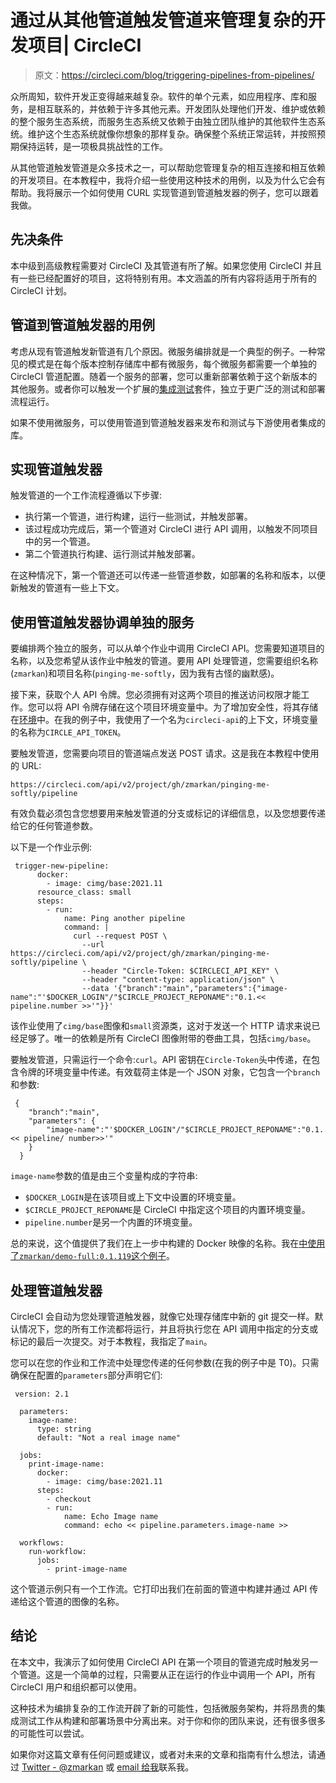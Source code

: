 # 通过从其他管道触发管道来管理复杂的开发项目| CircleCI

> 原文：<https://circleci.com/blog/triggering-pipelines-from-pipelines/>

众所周知，软件开发正变得越来越复杂。软件的单个元素，如应用程序、库和服务，是相互联系的，并依赖于许多其他元素。开发团队处理他们开发、维护或依赖的整个服务生态系统，而服务生态系统又依赖于由独立团队维护的其他软件生态系统。维护这个生态系统就像你想象的那样复杂。确保整个系统正常运转，并按照预期保持运转，是一项极具挑战性的工作。

从其他管道触发管道是众多技术之一，可以帮助您管理复杂的相互连接和相互依赖的开发项目。在本教程中，我将介绍一些使用这种技术的用例，以及为什么它会有帮助。我将展示一个如何使用 CURL 实现管道到管道触发器的例子，您可以跟着我做。

## 先决条件

本中级到高级教程需要对 CircleCI 及其管道有所了解。如果您使用 CircleCI 并且有一些已经配置好的项目，这将特别有用。本文涵盖的所有内容将适用于所有的 CircleCI 计划。

## 管道到管道触发器的用例

考虑从现有管道触发新管道有几个原因。微服务编排就是一个典型的例子。一种常见的模式是在每个版本控制存储库中都有微服务，每个微服务都需要一个单独的 CircleCI 管道配置。随着一个服务的部署，您可以重新部署依赖于这个新版本的其他服务。或者你可以触发一个扩展的[集成测试](/blog/unit-testing-vs-integration-testing/)套件，独立于更广泛的测试和部署流程运行。

如果不使用微服务，可以使用管道到管道触发器来发布和测试与下游使用者集成的库。

## 实现管道触发器

触发管道的一个工作流程遵循以下步骤:

*   执行第一个管道，进行构建，运行一些测试，并触发部署。
*   该过程成功完成后，第一个管道对 CircleCI 进行 API 调用，以触发不同项目中的另一个管道。
*   第二个管道执行构建、运行测试并触发部署。

在这种情况下，第一个管道还可以传递一些管道参数，如部署的名称和版本，以便新触发的管道有一些上下文。

## 使用管道触发器协调单独的服务

要编排两个独立的服务，可以从单个作业中调用 CircleCI API。您需要知道项目的名称，以及您希望从该作业中触发的管道。要用 API 处理管道，您需要组织名称(`zmarkan`)和项目名称(`pinging-me-softly`，因为我有古怪的幽默感)。

接下来，获取个人 API 令牌。您必须拥有对这两个项目的推送访问权限才能工作。您可以将 API 令牌存储在这个项目环境变量中。为了增加安全性，将其存储在[环境](https://circleci.com/docs/contexts/)中。在我的例子中，我使用了一个名为`circleci-api`的上下文，环境变量的名称为`CIRCLE_API_TOKEN`。

要触发管道，您需要向项目的管道端点发送 POST 请求。这是我在本教程中使用的 URL:

```
https://circleci.com/api/v2/project/gh/zmarkan/pinging-me-softly/pipeline 
```

有效负载必须包含您想要用来触发管道的分支或标记的详细信息，以及您想要传递给它的任何管道参数。

以下是一个作业示例:

```
 trigger-new-pipeline:
      docker: 
        - image: cimg/base:2021.11
      resource_class: small
      steps:
        - run:
            name: Ping another pipeline
            command: |
              curl --request POST \
                --url https://circleci.com/api/v2/project/gh/zmarkan/pinging-me-softly/pipeline \
                --header "Circle-Token: $CIRCLECI_API_KEY" \
                --header "content-type: application/json" \
                --data '{"branch":"main","parameters":{"image-name":"'$DOCKER_LOGIN"/"$CIRCLE_PROJECT_REPONAME":"0.1.<< pipeline.number >>'"}}' 
```

该作业使用了`cimg/base`图像和`small`资源类，这对于发送一个 HTTP 请求来说已经足够了。唯一的依赖是所有 CircleCI 图像附带的卷曲工具，包括`cimg/base`。

要触发管道，只需运行一个命令:`curl`。API 密钥在`Circle-Token`头中传递，在包含令牌的环境变量中传递。有效载荷主体是一个 JSON 对象，它包含一个`branch`和参数:

```
 { 
    "branch":"main",
    "parameters": {
        "image-name":"'$DOCKER_LOGIN"/"$CIRCLE_PROJECT_REPONAME":"0.1.<< pipeline/ number>>'"
    }
  } 
```

`image-name`参数的值是由三个变量构成的字符串:

*   `$DOCKER_LOGIN`是在该项目或上下文中设置的环境变量。
*   `$CIRCLE_PROJECT_REPONAME`是 CircleCI 中指定这个项目的内置环境变量。
*   `pipeline.number`是另一个内置的环境变量。

总的来说，这个值提供了我们在上一步中构建的 Docker 映像的名称。我在[中使用了`zmarkan/demo-full:0.1.119`这个例子](https://app.circleci.com/pipelines/github/zmarkan/pinging-me-softly/9/workflows/b17cb199-cc43-4275-967c-686b47d5824a/jobs/9)。

## 处理管道触发器

CircleCI 会自动为您处理管道触发器，就像它处理存储库中新的 git 提交一样。默认情况下，您的所有工作流都将运行，并且将执行您在 API 调用中指定的分支或标记的最后一次提交。对于本教程，我指定了`main`。

您可以在您的作业和工作流中处理您传递的任何参数(在我的例子中是 T0)。只需确保在配置的`parameters`部分声明它们:

```
 version: 2.1

  parameters:
    image-name:
      type: string
      default: "Not a real image name"

  jobs:
    print-image-name:
      docker: 
        - image: cimg/base:2021.11
      steps:
        - checkout
        - run:
            name: Echo Image name
            command: echo << pipeline.parameters.image-name >>

  workflows:
    run-workflow:
      jobs:
        - print-image-name 
```

这个管道示例只有一个工作流。它打印出我们在前面的管道中构建并通过 API 传递给这个管道的图像的名称。

## 结论

在本文中，我演示了如何使用 CircleCI API 在第一个项目的管道完成时触发另一个管道。这是一个简单的过程，只需要从正在运行的作业中调用一个 API，所有 CircleCI 用户和组织都可以使用。

这种技术为编排复杂的工作流开辟了新的可能性，包括微服务架构，并将昂贵的集成测试工作从构建和部署场景中分离出来。对于你和你的团队来说，还有很多很多的可能性可以尝试。

如果你对这篇文章有任何问题或建议，或者对未来的文章和指南有什么想法，请通过 [Twitter - @zmarkan](https://twitter.com/zmarkan) 或 [email 给我](mailto:zan@circleci.com)联系我。